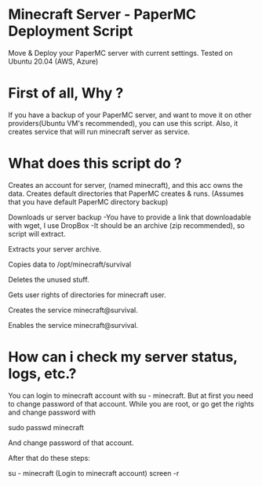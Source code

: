 # Minecraft Server - PaperMC Deployment Script
Move &amp; Deploy your PaperMC server with current settings. Tested on Ubuntu 20.04 (AWS, Azure)

# First of all, Why ?

If you have a backup of your PaperMC server, and want to move it on other providers(Ubuntu VM's recommended), you can use this script.
Also, it creates service that will run minecraft server as service.

# What does this script do ?

Creates an account for server, (named minecraft), and this acc owns the data.
Creates default directories that PaperMC creates & runs. (Assumes that you have default PaperMC directory backup)

Downloads ur server backup 
 -You have to provide a link that downloadable with wget, I use DropBox
 -It should be an archive (zip recommended), so script will extract.
 
Extracts your server archive.

Copies data to /opt/minecraft/survival

Deletes the unused stuff.

Gets user rights of directories for minecraft user.

Creates the service minecraft@survival.

Enables the service minecraft@survival.

# How can i check my server status, logs, etc.?

You can login to minecraft account with su - minecraft.
But at first you need to change password of that account.
While you are root, or go get the rights and change password with

sudo passwd minecraft

And change password of that account.

After that do these steps:

su - minecraft (Login to minecraft account)
screen -r






